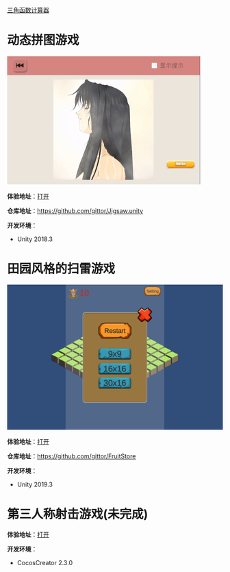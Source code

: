 
[三角函数计算器](.\实践项目\TrigoCalc ':include :type=iframe width=100% height=380px')

# 动态拼图游戏

<img src=".\实践项目\jigsaw3.png" alt="jigsaw3" style="zoom:50%;" />

**体验地址**：<a href="/实践项目/jigsaw">打开</a>

**仓库地址**：https://github.com/gittor/Jigsaw.unity

**开发环境**：

* Unity 2018.3

# 田园风格的扫雷游戏

<img src=".\实践项目\FarmMine1.png" alt="FarmMine1" style="zoom:50%;" />

**体验地址**：<a href="/实践项目/FarmMine">打开</a>

**仓库地址**：https://github.com/gittor/FruitStore

**开发环境**：

* Unity 2019.3

# 第三人称射击游戏(未完成)

**体验地址**：<a href="/实践项目/freekiller">打开</a>

**开发环境**：

* CocosCreator 2.3.0

